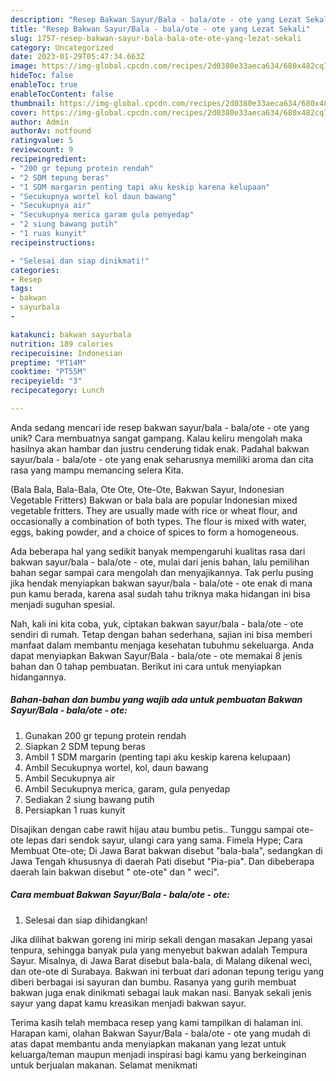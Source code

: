 ```yaml
---
description: "Resep Bakwan Sayur/Bala - bala/ote - ote yang Lezat Sekali"
title: "Resep Bakwan Sayur/Bala - bala/ote - ote yang Lezat Sekali"
slug: 1757-resep-bakwan-sayur-bala-bala-ote-ote-yang-lezat-sekali
category: Uncategorized
date: 2023-01-29T05:47:34.663Z
image: https://img-global.cpcdn.com/recipes/2d0380e33aeca634/680x482cq70/bakwan-sayurbala-balaote-ote-foto-resep-utama.jpg
hideToc: false
enableToc: true
enableTocContent: false
thumbnail: https://img-global.cpcdn.com/recipes/2d0380e33aeca634/680x482cq70/bakwan-sayurbala-balaote-ote-foto-resep-utama.jpg
cover: https://img-global.cpcdn.com/recipes/2d0380e33aeca634/680x482cq70/bakwan-sayurbala-balaote-ote-foto-resep-utama.jpg
author: Admin
authorAv: notfound
ratingvalue: 5
reviewcount: 9
recipeingredient:
- "200 gr tepung protein rendah"
- "2 SDM tepung beras"
- "1 SDM margarin penting tapi aku keskip karena kelupaan"
- "Secukupnya wortel kol daun bawang"
- "Secukupnya air"
- "Secukupnya merica garam gula penyedap"
- "2 siung bawang putih"
- "1 ruas kunyit"
recipeinstructions:

- "Selesai dan siap dinikmati!"
categories:
- Resep
tags:
- bakwan
- sayurbala
- 

katakunci: bakwan sayurbala  
nutrition: 189 calories
recipecuisine: Indonesian
preptime: "PT14M"
cooktime: "PT55M"
recipeyield: "3"
recipecategory: Lunch

---
```





Anda sedang mencari ide resep bakwan sayur/bala - bala/ote - ote yang unik? Cara membuatnya sangat gampang. Kalau keliru mengolah maka hasilnya akan hambar dan justru cenderung tidak enak. Padahal bakwan sayur/bala - bala/ote - ote yang enak seharusnya memiliki aroma dan cita rasa yang mampu memancing selera Kita.





(Bala Bala, Bala-Bala, Ote Ote, Ote-Ote, Bakwan Sayur, Indonesian Vegetable Fritters) Bakwan or bala bala are popular Indonesian mixed vegetable fritters. They are usually made with rice or wheat flour, and occasionally a combination of both types. The flour is mixed with water, eggs, baking powder, and a choice of spices to form a homogeneous.

Ada beberapa hal yang sedikit banyak mempengaruhi kualitas rasa dari bakwan sayur/bala - bala/ote - ote, mulai dari jenis bahan, lalu pemilihan bahan segar sampai cara mengolah dan menyajikannya. Tak perlu pusing jika hendak menyiapkan bakwan sayur/bala - bala/ote - ote enak di mana pun kamu berada, karena asal sudah tahu triknya maka hidangan ini bisa menjadi suguhan spesial.






Nah, kali ini kita coba, yuk, ciptakan bakwan sayur/bala - bala/ote - ote sendiri di rumah. Tetap dengan bahan sederhana, sajian ini bisa memberi manfaat dalam membantu menjaga kesehatan tubuhmu sekeluarga. Anda dapat menyiapkan Bakwan Sayur/Bala - bala/ote - ote memakai 8 jenis bahan dan 0 tahap pembuatan. Berikut ini cara untuk menyiapkan hidangannya.

<!--inarticleads1-->

##### Bahan-bahan dan bumbu yang wajib ada untuk pembuatan Bakwan Sayur/Bala - bala/ote - ote:

1. Gunakan 200 gr tepung protein rendah
1. Siapkan 2 SDM tepung beras
1. Ambil 1 SDM margarin (penting tapi aku keskip karena kelupaan)
1. Ambil Secukupnya wortel, kol, daun bawang
1. Ambil Secukupnya air
1. Ambil Secukupnya merica, garam, gula penyedap
1. Sediakan 2 siung bawang putih
1. Persiapkan 1 ruas kunyit


Disajikan dengan cabe rawit hijau atau bumbu petis.. Tunggu sampai ote-ote lepas dari sendok sayur, ulangi cara yang sama. Fimela Hype; Cara Membuat Ote-ote; Di Jawa Barat bakwan disebut &#34;bala-bala&#34;, sedangkan di Jawa Tengah khususnya di daerah Pati disebut &#34;Pia-pia&#34;. Dan dibeberapa daerah lain bakwan disebut &#34; ote-ote&#34; dan &#34; weci&#34;. 

<!--inarticleads2-->

##### Cara membuat Bakwan Sayur/Bala - bala/ote - ote:


1. Selesai dan siap dihidangkan!

Jika dilihat bakwan goreng ini mirip sekali dengan masakan Jepang yasai tenpura, sehingga banyak pula yang menyebut bakwan adalah Tempura Sayur. Misalnya, di Jawa Barat disebut bala-bala, di Malang dikenal weci, dan ote-ote di Surabaya. Bakwan ini terbuat dari adonan tepung terigu yang diberi berbagai isi sayuran dan bumbu. Rasanya yang gurih membuat bakwan juga enak dinikmati sebagai lauk makan nasi. Banyak sekali jenis sayur yang dapat kamu kreasikan menjadi bakwan sayur. 

Terima kasih telah membaca resep yang kami tampilkan di halaman ini. Harapan kami, olahan Bakwan Sayur/Bala - bala/ote - ote yang mudah di atas dapat membantu anda menyiapkan makanan yang lezat untuk keluarga/teman maupun menjadi inspirasi bagi kamu yang berkeinginan untuk berjualan makanan. Selamat menikmati
